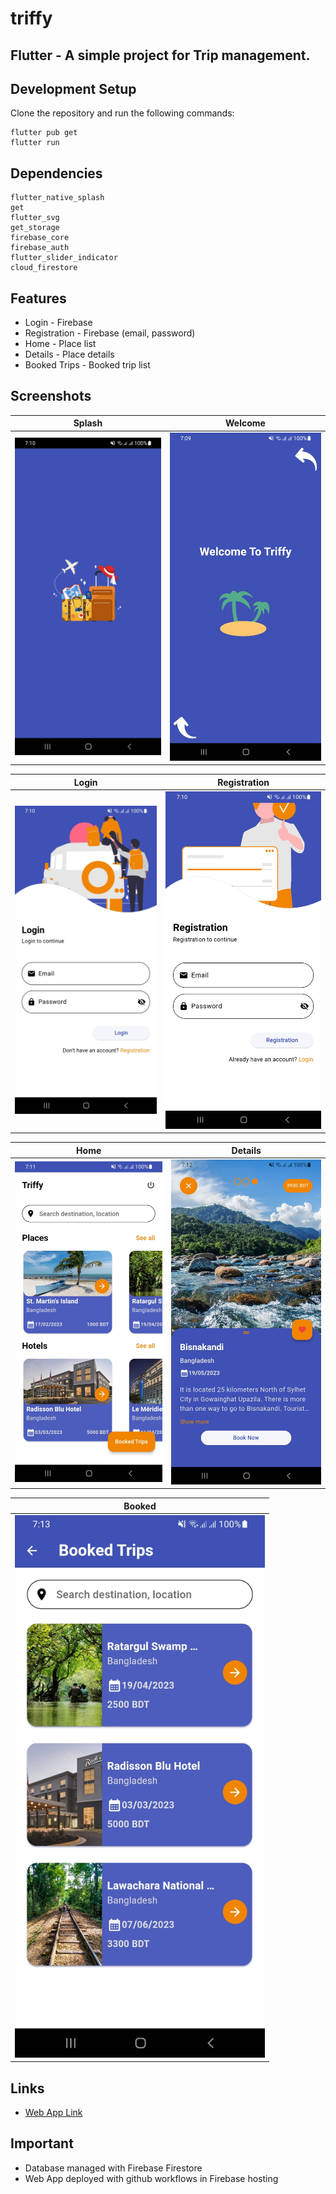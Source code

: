 # triffy

## Flutter - A simple project for Trip management.

## Development Setup

Clone the repository and run the following commands:

```
flutter pub get
flutter run
```

## Dependencies

```
flutter_native_splash
get
flutter_svg
get_storage
firebase_core
firebase_auth
flutter_slider_indicator
cloud_firestore
```

## Features

* Login - Firebase
* Registration - Firebase (email, password)
* Home - Place list
* Details - Place details
* Booked Trips - Booked trip list

## Screenshots

| Splash                                                     | Welcome                                                      |
|------------------------------------------------------------|--------------------------------------------------------------|
| <img src="screenshots/triffy_splash.jpeg" width="400px" /> | <img src="screenshots/triffy_welcome.jpeg" width="400px" />  |

| Login                                                     | Registration                                                     |
|-----------------------------------------------------------|------------------------------------------------------------------|
| <img src="screenshots/triffy_login.jpeg" width="400px" /> | <img src="screenshots/triffy_registration.jpeg" width="400px" /> |

| Home                                                     | Details                                                     |
|----------------------------------------------------------|-------------------------------------------------------------|
| <img src="screenshots/triffy_home.jpeg" width="400px" /> | <img src="screenshots/triffy_details.jpeg" width="400px" /> |

| Booked                                                     | 
|------------------------------------------------------------|
| <img src="screenshots/triffy_booked.jpeg" width="400px" /> |

## Links

* [Web App Link](https://triffy-1cc5e.web.app/)

## Important

* Database managed with Firebase Firestore
* Web App deployed with github workflows in Firebase hosting